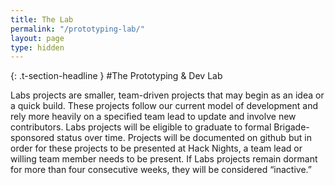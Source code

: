 ```yaml
---
title: The Lab
permalink: "/prototyping-lab/"
layout: page
type: hidden
---
```


{: .t-section-headline }
#The Prototyping & Dev Lab

Labs projects are smaller, team-driven projects that may begin as an idea or a quick build. These projects follow our current model of development and rely more heavily on a specified team lead to update and involve new contributors. Labs projects will be eligible to graduate to formal Brigade-sponsored status over time. Projects will be documented on github but in order for these projects to be presented at Hack Nights, a team lead or willing team member needs to be present. If Labs projects remain dormant for more than four consecutive weeks, they will be considered “inactive.”

